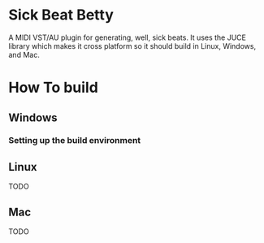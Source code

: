 # Sick Beat Betty
A MIDI VST/AU plugin for generating, well, sick beats.  It uses the JUCE library which makes it cross platform so it should build in Linux, Windows, and Mac.

# How To build
## Windows
### Setting up the build environment

## Linux
TODO

## Mac
TODO
